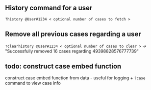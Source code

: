 ## History command for a user
`?history @User#1234 < optional number of cases to fetch >`

## Remove all previous cases regarding a user
`?clearhistory @User#1234 < optional number of cases to clear >` -> "Successfully removed 16 cases regarding 49398828576777739"

## todo: construct case embed function 
construct case embed function from data - useful for logging + `?case` command to view case info